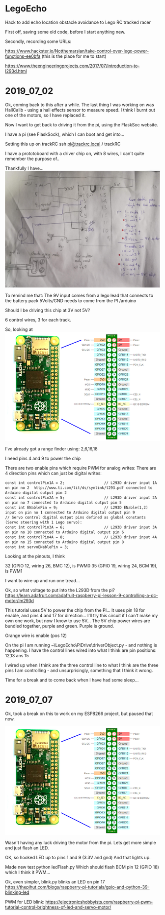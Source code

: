 # LegoEcho
Hack to add echo location obstacle avoidance to Lego RC tracked racer

First off, saving some old code, before I start anything new.

Secondly, recording some URLs:

https://www.hackster.io/Notthemarsian/take-control-over-lego-power-functions-ee0bfa
(this is the place for me to start)

https://www.theengineeringprojects.com/2017/07/introduction-to-l293d.html

# 2019_07_02 
Ok, coming back to this after a while.
The last thing I was working on was HallCalib - using a hall effects sensor to measure speed.
I think I burnt out one of the motors, so I have replaced it.

Now I want to get back to driving it from the pi, using the FlaskSoc website.

I have a pi (see FlaskSock), which I can boot and get into...

Setting this up on trackRC
ssh pi@trackrc.local / trackRC

I have a prototoboard with a driver chip on, with 8 wires, I can't quite remember the purpose of..

Thankfully I have...
![alt tag](/readme_img/chip.jpg) 

To remind me that:
The 9V input comes from a lego lead that connects to the battery pack
5Volts/GND needs to come from the PI /arduino

Should I be driving this chip at 3V not 5V?

6 control wires, 3 for each track.

So, looking at
![alt tag](/readme_img/pinout.png) 

I've already got a range finder using:
2,6,16,18

I need pins 4 and 9 to power the chip

There are two enable pins which require PWM for analog writes:
There are 4 direction pins which can just be digital writes:
```
const int controlPin1A = 2;                  // L293D driver input 1A on pin no 2  http://www.ti.com/lit/ds/symlink/l293.pdf connected to Arduino digital output pin 2
const int controlPin2A = 5;                  // L293D driver input 2A on pin no 7 connected to Arduino digital output pin 5
const int ENablePin = 9;                     // L293D ENable(1,2) input on pin no 1 connected to Arduino digital output pin 9
// Servo control digital output pins defined as global constants (Servo steering with 1 Lego servo):
const int controlPin3A = 6;                  // L293D driver input 3A on pin no 10 connected to Arduino digital output pin 6
const int controlPin4A = 8;                  // L293D driver input 4A on pin no 15 connected to Arduino digital output pin 8 
const int servoENablePin = 3;        
```

Looking at the pinouts, I think 

32 (GPIO 12, wiring 26, BMC 12), is PWM0
35 (GPIO 19, wiring 24, BCM 19), is PWM1

I want to wire up and run one tread...

Ok, so what voltage to put into the L293D from the pi?
https://learn.adafruit.com/adafruit-raspberry-pi-lesson-9-controlling-a-dc-motor/lm293d

This tutorial uses 5V to power the chip from the PI...
It uses pin 18 for enable, and pins 4 and 17 for direction...
I'll try this circuit if I can't make my own one work, but now I know to use 5V...
The 5V chip power wires are bundled together, purple and green. Purple is ground.

Orange wire is enable (pos 12)

On the pi I am running ~\LegoEcho\PiDrive\driverObject.py - and nothing is happening.
I have the control lines wired into what I think are pin positions:
12,13 ans 15

I wired up when I think are the three control line to what I think are the three pins I am controlling - and unsurprisingly, something that I think it wrong.

Time for a break and to come back when I have had some sleep...

# 2019_07_07 

Ok, took a break on this to work on my ESP8266 project, but paused that now.

![](/readme_img/PiZeroPinOut.png)

Wasn't having any luck driving the motor from the pi. Lets get more simple and just flash an LED.

OK, so hooked LED up to pins 1 and 9 (3.3V and gnd)
And that lights up.

Made new test python ledFlash.py
Which should flash BCM pin 12 (GPIO 18) which I think it PWM...

Ok, even simpler, blink.py blinks an LED on pin 17
https://thepihut.com/blogs/raspberry-pi-tutorials/gpio-and-python-39-blinking-led

PWM for LED blink: https://electronicshobbyists.com/raspberry-pi-pwm-tutorial-control-brightness-of-led-and-servo-motor/


